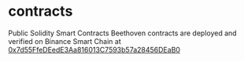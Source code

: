# contracts
Public Solidity Smart Contracts
Beethoven contracts are deployed and verified on Binance Smart Chain at [0x7d55FfeDEedE3Aa816013C7593b57a28456DEaB0](https://bscscan.com/address/0x7d55FfeDEedE3Aa816013C7593b57a28456DEaB0#code)
